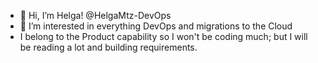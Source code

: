 - 👋 Hi, I’m Helga! @HelgaMtz-DevOps
- 👀 I’m interested in everything DevOps and migrations to the Cloud
- I belong to the Product capability so I won't be coding much; but I will be reading a lot and building requirements.

<!---
HelgaMtz-DevOps/HelgaMtz-DevOps is a ✨ special ✨ repository because its `README.md` (this file) appears on your GitHub profile.
You can click the Preview link to take a look at your changes.
--->
